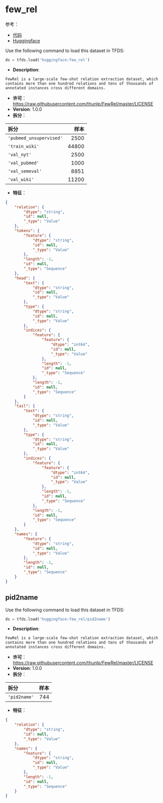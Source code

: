 # few_rel

参考：

- [代码](https://github.com/huggingface/datasets/blob/master/datasets/few_rel)
- [Huggingface](https://huggingface.co/datasets/few_rel)

Use the following command to load this dataset in TFDS:

```python
ds = tfds.load('huggingface:few_rel')
```

- **Description**:

```
FewRel is a large-scale few-shot relation extraction dataset, which contains more than one hundred relations and tens of thousands of annotated instances cross different domains.
```

- **许可**：https://raw.githubusercontent.com/thunlp/FewRel/master/LICENSE
- **Version**: 1.0.0
- **拆分**：

拆分 | 样本
:-- | --:
`'pubmed_unsupervised'` | 2500
`'train_wiki'` | 44800
`'val_nyt'` | 2500
`'val_pubmed'` | 1000
`'val_semeval'` | 8851
`'val_wiki'` | 11200

- **特征**：

```json
{
    "relation": {
        "dtype": "string",
        "id": null,
        "_type": "Value"
    },
    "tokens": {
        "feature": {
            "dtype": "string",
            "id": null,
            "_type": "Value"
        },
        "length": -1,
        "id": null,
        "_type": "Sequence"
    },
    "head": {
        "text": {
            "dtype": "string",
            "id": null,
            "_type": "Value"
        },
        "type": {
            "dtype": "string",
            "id": null,
            "_type": "Value"
        },
        "indices": {
            "feature": {
                "feature": {
                    "dtype": "int64",
                    "id": null,
                    "_type": "Value"
                },
                "length": -1,
                "id": null,
                "_type": "Sequence"
            },
            "length": -1,
            "id": null,
            "_type": "Sequence"
        }
    },
    "tail": {
        "text": {
            "dtype": "string",
            "id": null,
            "_type": "Value"
        },
        "type": {
            "dtype": "string",
            "id": null,
            "_type": "Value"
        },
        "indices": {
            "feature": {
                "feature": {
                    "dtype": "int64",
                    "id": null,
                    "_type": "Value"
                },
                "length": -1,
                "id": null,
                "_type": "Sequence"
            },
            "length": -1,
            "id": null,
            "_type": "Sequence"
        }
    },
    "names": {
        "feature": {
            "dtype": "string",
            "id": null,
            "_type": "Value"
        },
        "length": -1,
        "id": null,
        "_type": "Sequence"
    }
}
```

## pid2name

Use the following command to load this dataset in TFDS:

```python
ds = tfds.load('huggingface:few_rel/pid2name')
```

- **Description**:

```
FewRel is a large-scale few-shot relation extraction dataset, which contains more than one hundred relations and tens of thousands of annotated instances cross different domains.
```

- **许可**：https://raw.githubusercontent.com/thunlp/FewRel/master/LICENSE
- **Version**: 1.0.0
- **拆分**：

拆分 | 样本
:-- | --:
`'pid2name'` | 744

- **特征**：

```json
{
    "relation": {
        "dtype": "string",
        "id": null,
        "_type": "Value"
    },
    "names": {
        "feature": {
            "dtype": "string",
            "id": null,
            "_type": "Value"
        },
        "length": -1,
        "id": null,
        "_type": "Sequence"
    }
}
```
